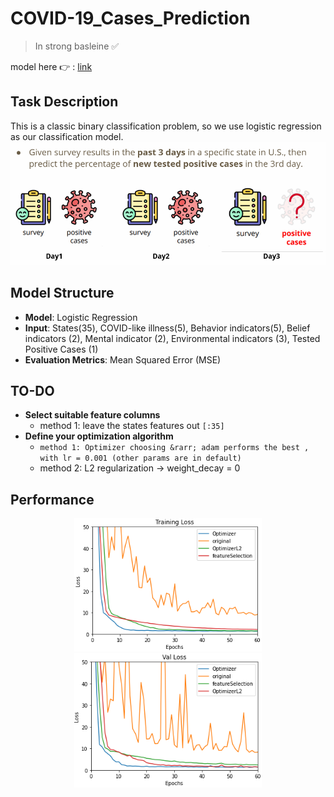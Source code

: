 # COVID-19_Cases_Prediction
> In strong basleine :white_check_mark:
> 
model here :point_right: : [link](ML_practrice/Regression/ML2023-HW1-COVID-19_Cases_Prediction/ML2023-HW1-COVID-19_Cases_Prediction.ipynb)

## Task Description
This is a classic binary classification problem, so we use logistic regression as our classification model.
![task description](task_descript.png)

## Model Structure
* **Model**: Logistic Regression
* **Input**: States(35), COVID-like illness(5), Behavior indicators(5), Belief indicators (2), Mental indicator (2), Environmental indicators (3), Tested Positive Cases (1)
* **Evaluation Metrics**: Mean Squared Error (MSE)
## TO-DO
* **Select suitable feature columns**
  * method 1: leave the states features out `[:35]`
* **Define your optimization algorithm**
    * `method 1: Optimizer choosing &rarr; adam performs the best , with lr = 0.001 (other params are in default)`
    * method 2: L2 regularization &rarr; weight_decay = 0  
## Performance
  
<p align="center">
<img src="train_loss.png" alt="drawing" width="300"/><img src="val_loss.png" alt="drawing" width="300"/>
</p>
